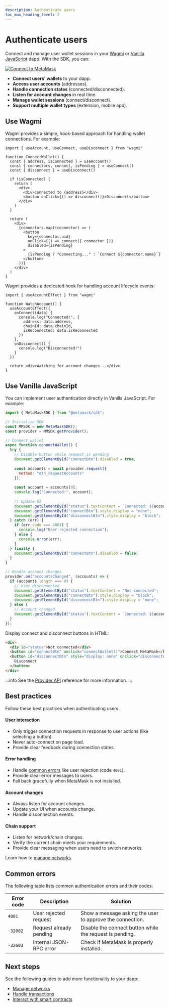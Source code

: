 ```yaml
---
description: Authenticate users
toc_max_heading_level: 2
---
```


# Authenticate users

Connect and manage user wallet sessions in your [Wagmi](#use-wagmi) or
[Vanilla JavaScript](#use-vanilla-javascript) dapp.
With the SDK, you can:

<div style={{ display: 'flex', gap: '1rem', alignItems: 'flex-start' }}>
    <div style={{ flex: '3' }}>
        <a href="https://metamask-sdk-examples-relink.vercel.app/" target="_blank">
            <img src={require("../_assets/connect.gif").default} alt="Connect to MetaMask" style={{border: '1px solid #DCDCDC', width: '100%'}} />
        </a>
    </div>
    <div style={{ flex: '3' }}>
        <ul>
            <li><strong>Connect users' wallets</strong> to your dapp.</li>
            <li><strong>Access user accounts</strong> (addresses).</li>
            <li><strong>Handle connection states</strong> (connected/disconnected).</li>
            <li><strong>Listen for account changes</strong> in real time.</li>
            <li><strong>Manage wallet sessions</strong> (connect/disconnect).</li>
            <li><strong>Support multiple wallet types</strong> (extension, mobile app).</li>
        </ul>
    </div>
</div>


## Use Wagmi

Wagmi provides a simple, hook-based approach for handling wallet connections.
For example:

```tsx title="Handle wallet connections"
import { useAccount, useConnect, useDisconnect } from "wagmi"

function ConnectWallet() {
  const { address, isConnected } = useAccount()
  const { connectors, connect, isPending } = useConnect()
  const { disconnect } = useDisconnect()

  if (isConnected) {
    return (
      <div>
        <div>Connected to {address}</div>
        <button onClick={() => disconnect()}>Disconnect</button>
      </div>
    )
  }

  return (
    <div>
      {connectors.map((connector) => (
        <button
          key={connector.uid}
          onClick={() => connect({ connector })}
          disabled={isPending}
        >
          {isPending ? "Connecting..." : `Connect ${connector.name}`}
        </button>
      ))}
    </div>
  )
}
```

Wagmi provides a dedicated hook for handling account lifecycle events:

```tsx
import { useAccountEffect } from "wagmi"

function WatchAccount() {
  useAccountEffect({
    onConnect(data) {
      console.log("Connected!", {
        address: data.address,
        chainId: data.chainId,
        isReconnected: data.isReconnected
      })
    },
    onDisconnect() {
      console.log("Disconnected!")
    }
  })
  
  return <div>Watching for account changes...</div>
}
```

## Use Vanilla JavaScript

You can implement user authentication directly in Vanilla JavaScript.
For example:

```javascript
import { MetaMaskSDK } from "@metamask/sdk";

// Initialize SDK
const MMSDK = new MetaMaskSDK();
const provider = MMSDK.getProvider();

// Connect wallet
async function connectWallet() {
  try {
    // Disable button while request is pending
    document.getElementById("connectBtn").disabled = true;
    
    const accounts = await provider.request({ 
      method: "eth_requestAccounts" 
    });
    
    const account = accounts[0];
    console.log("Connected:", account);
    
    // Update UI
    document.getElementById("status").textContent = `Connected: ${account}`;
    document.getElementById("connectBtn").style.display = "none";
    document.getElementById("disconnectBtn").style.display = "block";
  } catch (err) {
    if (err.code === 4001) {
      console.log("User rejected connection");
    } else {
      console.error(err);
    }
  } finally {
    document.getElementById("connectBtn").disabled = false;
  }
}

// Handle account changes
provider.on("accountsChanged", (accounts) => {
  if (accounts.length === 0) {
    // User disconnected
    document.getElementById("status").textContent = "Not connected";
    document.getElementById("connectBtn").style.display = "block";
    document.getElementById("disconnectBtn").style.display = "none";
  } else {
    // Account changed
    document.getElementById("status").textContent = `Connected: ${accounts[0]}`;
  }
});
```

Display connect and disconnect buttons in HTML:

```html
<div>
  <div id="status">Not connected</div>
  <button id="connectBtn" onclick="connectWallet()">Connect MetaMask</button>
  <button id="disconnectBtn" style="display: none" onclick="disconnectWallet()">
    Disconnect
  </button>
</div>
```

:::info
See the [Provider API](/wallet/reference/provider-api) reference for more information.
:::

## Best practices

Follow these best practices when authenticating users.

#### User interaction

- Only trigger connection requests in response to user actions (like selecting a button).
- Never auto-connect on page load.
- Provide clear feedback during connection states.

#### Error handling

- Handle [common errors](#common-errors) like user rejection (code `4001`).
- Provide clear error messages to users.
- Fall back gracefully when MetaMask is not installed.

#### Account changes

- Always listen for account changes.
- Update your UI when accounts change.
- Handle disconnection events.

#### Chain support

- Listen for network/chain changes.
- Verify the current chain meets your requirements.
- Provide clear messaging when users need to switch networks.

Learn how to [manage networks](manage-networks.md).

## Common errors

The following table lists common authentication errors and their codes:

| Error code | Description | Solution |
|------------|-------------|----------|
| `4001`   | User rejected request   | Show a message asking the user to approve the connection. |
| `-32002` | Request already pending | Disable the connect button while the request is pending. |
| `-32603` | Internal JSON-RPC error | Check if MetaMask is properly installed. |

## Next steps

See the following guides to add more functionality to your dapp:

- [Manage networks](manage-networks.md)
- [Handle transactions](handle-transactions.md)
- [Interact with smart contracts](interact-with-contracts.md)
